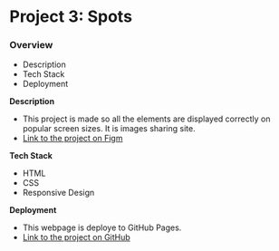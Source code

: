 # Project 3: Spots

### Overview

- Description
- Tech Stack
- Deployment

**Description**

- This project is made so all the elements are displayed correctly on popular screen sizes. It is images sharing site.
- [Link to the project on Figm](https://www.figma.com/file/BBNm2bC3lj8QQMHlnqRsga/Sprint-3-Project-%E2%80%94-Spots?type=design&node-id=2%3A60&mode=design&t=afgNFybdorZO6cQo-1)

**Tech Stack**

- HTML
- CSS
- Responsive Design

**Deployment**

- This webpage is deploye to GitHub Pages.
- [Link to the project on GitHub](https://alaarajab.github.io/se_project_spots/)
